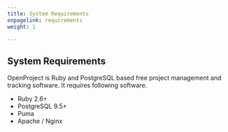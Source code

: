```yaml
---
title: System Requirements
onpagelink: requirements
weight: 1

---
```


System Requirements
-------------------

OpenProject is Ruby and PostgreSQL based free project management and tracking software. It requires following software.

- Ruby 2.6+
- PostgreSQL 9.5+
- Puma
- Apache / Nginx
 